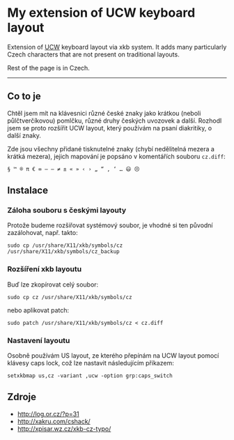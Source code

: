 # My extension of UCW keyboard layout

Extension of [UCW](http://log.or.cz/?p=31) keyboard layout via xkb system.
It adds many particularly Czech characters that are not present on traditional layouts.

Rest of the page is in Czech.


---


## Co to je

Chtěl jsem mít na klávesnici různé české znaky jako krátkou (neboli půlčtverčíkovou)
pomlčku, různé druhy českých uvozovek a další. Rozhodl jsem se proto rozšířit UCW layout,
který používám na psaní diakritiky, o další znaky.

Zde jsou všechny přidané tisknutelné znaky (chybí nedělitelná mezera a krátká mezera),
jejich mapování je popsáno v komentářích souboru `cz.diff`:

    § ™ ® π € ∞ – — ≠ ± « » ‹ › „ “ , ‘ … 😃 😣


## Instalace


### Záloha souboru s českými layouty

Protože budeme rozšiřovat systémový soubor, je vhodné si ten původní zazálohovat,
např. takto:

    sudo cp /usr/share/X11/xkb/symbols/cz /usr/share/X11/xkb/symbols/cz_backup

### Rozšíření xkb layoutu

Buď lze zkopírovat celý soubor:

    sudo cp cz /usr/share/X11/xkb/symbols/cz

nebo aplikovat patch:

    sudo patch /usr/share/X11/xkb/symbols/cz < cz.diff


### Nastavení layoutu

Osobně používám US layout, ze kterého přepínám na UCW layout pomocí klávesy
caps lock, což lze nastavit následujícím příkazem:

    setxkbmap us,cz -variant ,ucw -option grp:caps_switch


## Zdroje

 - http://log.or.cz/?p=31
 - http://xakru.com/cshack/
 - http://xpisar.wz.cz/xkb-cz-typo/

